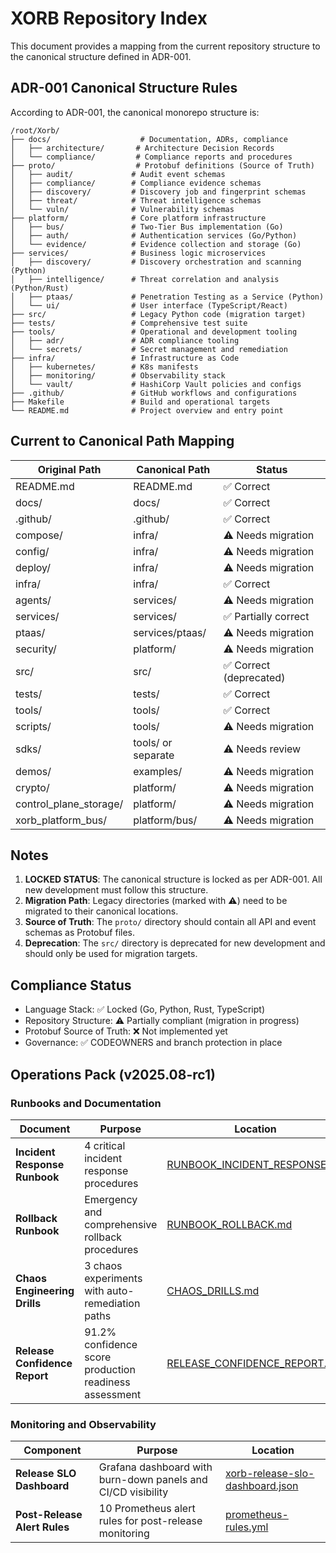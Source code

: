 # XORB Repository Index

This document provides a mapping from the current repository structure to the canonical structure defined in ADR-001.

## ADR-001 Canonical Structure Rules

According to ADR-001, the canonical monorepo structure is:

```
/root/Xorb/
├── docs/                    # Documentation, ADRs, compliance
│   ├── architecture/       # Architecture Decision Records
│   └── compliance/         # Compliance reports and procedures
├── proto/                  # Protobuf definitions (Source of Truth)
│   ├── audit/             # Audit event schemas
│   ├── compliance/        # Compliance evidence schemas
│   ├── discovery/         # Discovery job and fingerprint schemas
│   ├── threat/            # Threat intelligence schemas
│   └── vuln/              # Vulnerability schemas
├── platform/              # Core platform infrastructure
│   ├── bus/               # Two-Tier Bus implementation (Go)
│   ├── auth/              # Authentication services (Go/Python)
│   └── evidence/          # Evidence collection and storage (Go)
├── services/              # Business logic microservices
│   ├── discovery/         # Discovery orchestration and scanning (Python)
│   ├── intelligence/      # Threat correlation and analysis (Python/Rust)
│   ├── ptaas/             # Penetration Testing as a Service (Python)
│   └── ui/                # User interface (TypeScript/React)
├── src/                   # Legacy Python code (migration target)
├── tests/                 # Comprehensive test suite
├── tools/                 # Operational and development tooling
│   ├── adr/               # ADR compliance tooling
│   └── secrets/           # Secret management and remediation
├── infra/                 # Infrastructure as Code
│   ├── kubernetes/        # K8s manifests
│   ├── monitoring/        # Observability stack
│   └── vault/             # HashiCorp Vault policies and configs
├── .github/               # GitHub workflows and configurations
├── Makefile               # Build and operational targets
└── README.md              # Project overview and entry point
```

## Current to Canonical Path Mapping

| Original Path | Canonical Path | Status |
|---------------|----------------|--------|
| README.md | README.md | ✅ Correct |
| docs/ | docs/ | ✅ Correct |
| .github/ | .github/ | ✅ Correct |
| compose/ | infra/ | ⚠️ Needs migration |
| config/ | infra/ | ⚠️ Needs migration |
| deploy/ | infra/ | ⚠️ Needs migration |
| infra/ | infra/ | ✅ Correct |
| agents/ | services/ | ⚠️ Needs migration |
| services/ | services/ | ✅ Partially correct |
| ptaas/ | services/ptaas/ | ⚠️ Needs migration |
| security/ | platform/ | ⚠️ Needs migration |
| src/ | src/ | ✅ Correct (deprecated) |
| tests/ | tests/ | ✅ Correct |
| tools/ | tools/ | ✅ Correct |
| scripts/ | tools/ | ⚠️ Needs migration |
| sdks/ | tools/ or separate | ⚠️ Needs review |
| demos/ | examples/ | ⚠️ Needs migration |
| crypto/ | platform/ | ⚠️ Needs migration |
| control_plane_storage/ | platform/ | ⚠️ Needs migration |
| xorb_platform_bus/ | platform/bus/ | ⚠️ Needs migration |

## Notes

1. **LOCKED STATUS**: The canonical structure is locked as per ADR-001. All new development must follow this structure.
2. **Migration Path**: Legacy directories (marked with ⚠️) need to be migrated to their canonical locations.
3. **Source of Truth**: The `proto/` directory should contain all API and event schemas as Protobuf files.
4. **Deprecation**: The `src/` directory is deprecated for new development and should only be used for migration targets.

## Compliance Status

- Language Stack: ✅ Locked (Go, Python, Rust, TypeScript)
- Repository Structure: ⚠️ Partially compliant (migration in progress)
- Protobuf Source of Truth: ❌ Not implemented yet
- Governance: ✅ CODEOWNERS and branch protection in place

## Operations Pack (v2025.08-rc1)

### Runbooks and Documentation
| Document | Purpose | Location |
|----------|---------|----------|
| **Incident Response Runbook** | 4 critical incident response procedures | [RUNBOOK_INCIDENT_RESPONSE.md](../RUNBOOK_INCIDENT_RESPONSE.md) |
| **Rollback Runbook** | Emergency and comprehensive rollback procedures | [RUNBOOK_ROLLBACK.md](../RUNBOOK_ROLLBACK.md) |
| **Chaos Engineering Drills** | 3 chaos experiments with auto-remediation paths | [CHAOS_DRILLS.md](CHAOS_DRILLS.md) |
| **Release Confidence Report** | 91.2% confidence score production readiness assessment | [RELEASE_CONFIDENCE_REPORT.md](RELEASE_CONFIDENCE_REPORT.md) |

### Monitoring and Observability
| Component | Purpose | Location |
|-----------|---------|----------|
| **Release SLO Dashboard** | Grafana dashboard with burn-down panels and CI/CD visibility | [xorb-release-slo-dashboard.json](../infra/monitoring/grafana/dashboards/xorb-release-slo-dashboard.json) |
| **Post-Release Alert Rules** | 10 Prometheus alert rules for post-release monitoring | [prometheus-rules.yml](../infra/monitoring/prometheus/prometheus-rules.yml) |
